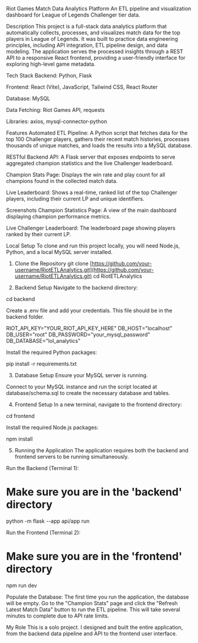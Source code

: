 Riot Games Match Data Analytics Platform
An ETL pipeline and visualization dashboard for League of Legends Challenger tier data.

Description
This project is a full-stack data analytics platform that automatically collects, processes, and visualizes match data for the top players in League of Legends. It was built to practice data engineering principles, including API integration, ETL pipeline design, and data modeling. The application serves the processed insights through a REST API to a responsive React frontend, providing a user-friendly interface for exploring high-level game metadata.

Tech Stack
Backend: Python, Flask

Frontend: React (Vite), JavaScript, Tailwind CSS, React Router

Database: MySQL

Data Fetching: Riot Games API, requests

Libraries: axios, mysql-connector-python

Features
Automated ETL Pipeline: A Python script that fetches data for the top 100 Challenger players, gathers their recent match histories, processes thousands of unique matches, and loads the results into a MySQL database.

RESTful Backend API: A Flask server that exposes endpoints to serve aggregated champion statistics and the live Challenger leaderboard.

Champion Stats Page: Displays the win rate and play count for all champions found in the collected match data.

Live Leaderboard: Shows a real-time, ranked list of the top Challenger players, including their current LP and unique identifiers.

Screenshots
Champion Statistics Page:
A view of the main dashboard displaying champion performance metrics.

Live Challenger Leaderboard:
The leaderboard page showing players ranked by their current LP.

Local Setup
To clone and run this project locally, you will need Node.js, Python, and a local MySQL server installed.

1. Clone the Repository
git clone [https://github.com/your-username/RiotETLAnalytics.git](https://github.com/your-username/RiotETLAnalytics.git)
cd RiotETLAnalytics

2. Backend Setup
Navigate to the backend directory:

cd backend

Create a .env file and add your credentials. This file should be in the backend folder.

RIOT_API_KEY="YOUR_RIOT_API_KEY_HERE"
DB_HOST="localhost"
DB_USER="root"
DB_PASSWORD="your_mysql_password"
DB_DATABASE="lol_analytics"

Install the required Python packages:

pip install -r requirements.txt

3. Database Setup
Ensure your MySQL server is running.

Connect to your MySQL instance and run the script located at database/schema.sql to create the necessary database and tables.

4. Frontend Setup
In a new terminal, navigate to the frontend directory:

cd frontend

Install the required Node.js packages:

npm install

5. Running the Application
The application requires both the backend and frontend servers to be running simultaneously.

Run the Backend (Terminal 1):

# Make sure you are in the 'backend' directory
python -m flask --app api/app run

Run the Frontend (Terminal 2):

# Make sure you are in the 'frontend' directory
npm run dev

Populate the Database:
The first time you run the application, the database will be empty. Go to the "Champion Stats" page and click the "Refresh Latest Match Data" button to run the ETL pipeline. This will take several minutes to complete due to API rate limits.

My Role
This is a solo project. I designed and built the entire application, from the backend data pipeline and API to the frontend user interface.
